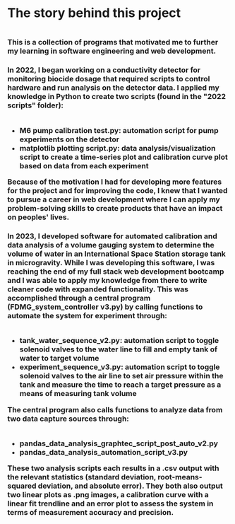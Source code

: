 <h1>The story behind this project<h1>
<h3>This is a collection of programs that motivated me to further my learning in software engineering and web development.</h3>

<h3>In 2022, I began working on a conductivity detector for monitoring biocide dosage that required scripts to control hardware and run analysis on the detector data. I applied my knowledge in Python to create two scripts (found in the "2022 scripts" folder):<br></br>
  <ul>
    <li>M6 pump calibration test.py: automation script for pump experiments on the detector
    <li>matplotlib plotting script.py: data analysis/visualization script to create a time-series plot and calibration curve plot based on data from each experiment
  </ul>
Because of the motivation I had for developing more features for the project and for improving the code, I knew that I wanted to pursue a career in web development where I can apply my problem-solving skills to create products that have an impact on peoples' lives.</h3>

<h3>In 2023, I developed software for automated calibration and data analysis of a volume gauging system to determine the volume of water in an International Space Station storage tank in microgravity. While I was developing this software, I was reaching the end of my full stack web development bootcamp and I was able to apply my knowledge from there to write cleaner code with expanded functionality. This was accomplished through a central program (FDMG_system_controller v3.py) by calling functions to automate the system for experiment through:<br></br>
    <ul>
    <li>tank_water_sequence_v2.py: automation script to toggle solenoid valves to the water line to fill and empty tank of water to target volume
    <li>experiment_sequence_v3.py: automation script to toggle solenoid valves to the air line to set air pressure within the tank and measure the time to reach a target pressure as a means of measuring tank volume
  </ul>
The central program also calls functions to analyze data from two data capture sources through:<br></br>
    <ul>
    <li>pandas_data_analysis_graphtec_script_post_auto_v2.py
    <li>pandas_data_analysis_automation_script_v3.py
  </ul>
These two analysis scripts each results in a .csv output with the relevant statistics (standard deviation, root-means-squared deviation, and absolute error). They both also output two linear plots as .png images, a calibration curve with a linear fit trendline and an error plot to assess the system in terms of measurement accuracy and precision.</h3>
